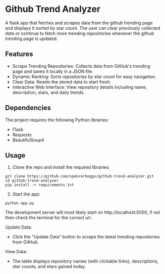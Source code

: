 # Github Trend Analyzer

A flask app that fetches and scrapes data from the github trending page and displays it sorted by star count. The user can clear previously collected data or continue to fetch more trending repositories whenever the github trending page is updated.

## Features
* Scrape Trending Repositories: Collects data from GitHub's trending page and saves it locally in a JSON file.
* Dynamic Ranking: Sorts repositories by star count for easy navigation.
* Clear Data: Resets the stored data to start fresh.
* Interactive Web Interface: View repository details including name, description, stars, and daily trends.

## Dependencies
The project requires the following Python libraries:
* Flask
* Requests
* BeautifulSoup4

## Usage
1. Clone the repo and install the required libraries:
```
git clone https://github.com/spencerboggs/github-trend-analyzer.git
cd github-trend-analyzer
pip install -r requirements.txt
```
2. Start the app:
```
python app.py
```

The development server will most likely start on http://localhost:5000, if not then check the terminal for the correct url.

Update Data:
* Click the "Update Data" button to scrape the latest trending repositories from GitHub.

View Data:
* The table displays repository names (with clickable links), descriptions, star counts, and stars gained today.
